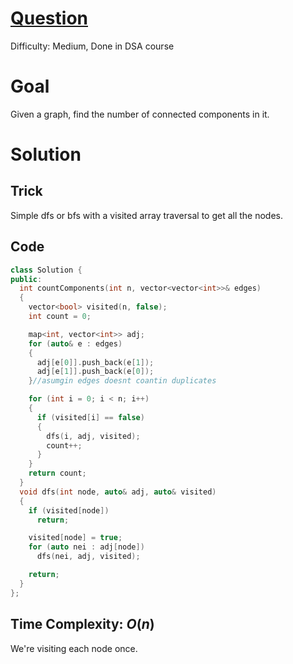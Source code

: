 # [Question](https://neetcode.io/problems/count-connected-components)
Difficulty: Medium, Done in DSA course
# Goal
Given a graph, find the number of connected components in it.
# Solution
## Trick
Simple dfs or bfs with a visited array traversal to get all the nodes.
## Code
```cpp
class Solution {
public:
  int countComponents(int n, vector<vector<int>>& edges)
  {
    vector<bool> visited(n, false);
    int count = 0;

    map<int, vector<int>> adj;
    for (auto& e : edges)
    {
      adj[e[0]].push_back(e[1]);
      adj[e[1]].push_back(e[0]);
    }//asumgin edges doesnt coantin duplicates

    for (int i = 0; i < n; i++)
    {
      if (visited[i] == false)
      {
        dfs(i, adj, visited);
        count++;
      }
    }
    return count;
  }
  void dfs(int node, auto& adj, auto& visited)
  {
    if (visited[node])
      return;

    visited[node] = true;
    for (auto nei : adj[node])
      dfs(nei, adj, visited);

    return;
  }
};

```
## Time Complexity: $O(n)$
We're visiting each node once.